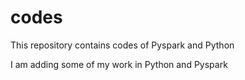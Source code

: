 # codes
This repository contains codes of Pyspark and Python

I am adding some of my work in Python and Pyspark
